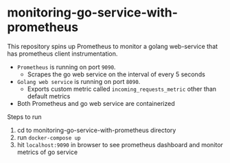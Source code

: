 # monitoring-go-service-with-prometheus
This repository spins up Prometheus to monitor a golang web-service that has prometheus client instrumentation.

* `Prometheus` is running on port `9090`. 
    - Scrapes the go web service on the interval of every 5 seconds
* `Golang web service` is running on port `8090`.
    - Exports custom metric called `incoming_requests_metric` other than default metrics
* Both Prometheus and go web service are containerized

Steps to run
1. cd to monitoring-go-service-with-prometheus directory
2. run `docker-compose up`
3. hit `localhost:9090` in browser to see prometheus dashboard and monitor metrics of go service
